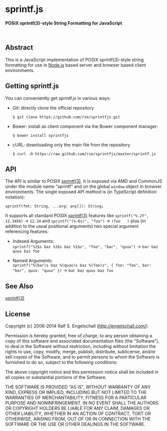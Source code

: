 
sprintf.js
==========

**POSIX sprintf(3)-style String Formatting for JavaScript**

<p/>
<img src="https://nodei.co/npm/sprintfjs.png?downloads=true&stars=true" alt=""/>

<p/>
<img src="https://david-dm.org/rse/sprintfjs.png" alt=""/>

Abstract
--------

This is a JavaScript implementation of POSIX sprintf(3)-style string formatting
for use in [Node.js](http://nodejs.org/) based server and browser based client
environments.

Getting sprintf.js
------------------

You can conveniently get sprintf.js in various ways:

- Git: directly clone the official repository

  `$ git clone https://github.com/rse/sprintfjs.git`

- Bower: install as client component via the Bower component manager:

  `$ bower install sprintfjs`

- cURL: downloading only the main file from the repository

  `$ curl -O https://raw.github.com/rse/sprintfjs/master/sprintf.js`

API
---

The API is similar to POSIX [sprintf(3)](http://www.freebsd.org/cgi/man.cgi?query=sprintf&sektion=3&format=ascii).
It is exposed via AMD and CommonJS under the module name "sprintf"
and on the global `window` object in browser environments. The single
exposed API method is (in TypeScript definition notation):

    sprintf(fmt: String, ...arg: any[]): String;

It supports all standard POSIX [sprintf(3)](http://www.freebsd.org/cgi/man.cgi?query=sprintf&sektion=3&format=ascii)
features like `sprintf("%.2f", 12.3456)` &rarr; `12.34` and `sprintf("(%-6s)", "foo")` &rarr; `(foo   )` plus
(in addition to the usual positional arguments) two special argument referencing features:

- Indexed Arguments:<br/>
  `sprintf("%2$s baz %3$s baz %1$s", "foo", "bar", "quux")` &rarr; `bar baz quux baz foo`

- Named Arguments:<br/>
  `sprintf("%(bar)s baz %(quux)s baz %(foo)s", { foo: "foo", bar: "bar", quux: "quux" })` &rarr; `bar baz quux baz foo`

See Also
--------

[sprintf(3)](http://www.freebsd.org/cgi/man.cgi?query=sprintf&sektion=3&format=ascii)

License
-------

Copyright (c) 2006-2014 Ralf S. Engelschall (http://engelschall.com/)

Permission is hereby granted, free of charge, to any person obtaining
a copy of this software and associated documentation files (the
"Software"), to deal in the Software without restriction, including
without limitation the rights to use, copy, modify, merge, publish,
distribute, sublicense, and/or sell copies of the Software, and to
permit persons to whom the Software is furnished to do so, subject to
the following conditions:

The above copyright notice and this permission notice shall be included
in all copies or substantial portions of the Software.

THE SOFTWARE IS PROVIDED "AS IS", WITHOUT WARRANTY OF ANY KIND,
EXPRESS OR IMPLIED, INCLUDING BUT NOT LIMITED TO THE WARRANTIES OF
MERCHANTABILITY, FITNESS FOR A PARTICULAR PURPOSE AND NONINFRINGEMENT.
IN NO EVENT SHALL THE AUTHORS OR COPYRIGHT HOLDERS BE LIABLE FOR ANY
CLAIM, DAMAGES OR OTHER LIABILITY, WHETHER IN AN ACTION OF CONTRACT,
TORT OR OTHERWISE, ARISING FROM, OUT OF OR IN CONNECTION WITH THE
SOFTWARE OR THE USE OR OTHER DEALINGS IN THE SOFTWARE.

